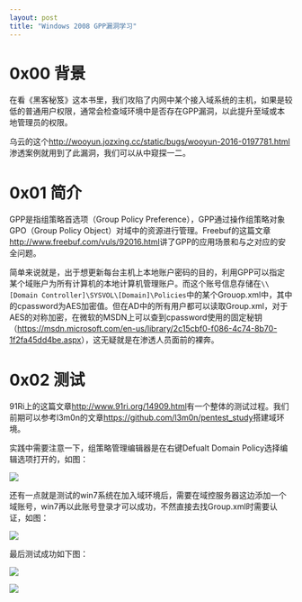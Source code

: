 ```yaml
---
layout: post
title: "Windows 2008 GPP漏洞学习"
---
```


# 0x00 背景

在看《黑客秘笈》这本书里，我们攻陷了内网中某个接入域系统的主机，如果是较低的普通用户权限，通常会检查域环境中是否存在GPP漏洞，以此提升至域或本地管理员的权限。

乌云的这个<http://wooyun.jozxing.cc/static/bugs/wooyun-2016-0197781.html>渗透案例就用到了此漏洞，我们可以从中窥探一二。

<!-- more -->

# 0x01 简介

GPP是指组策略首选项（Group Policy Preference），GPP通过操作组策略对象GPO（Group Policy Object）对域中的资源进行管理。Freebuf的这篇文章<http://www.freebuf.com/vuls/92016.html>讲了GPP的应用场景和与之对应的安全问题。

简单来说就是，出于想更新每台主机上本地账户密码的目的，利用GPP可以指定某个域账户为所有计算机的本地计算机管理账户。而这个账号信息存储在`\\[Domain Controller]\SYSVOL\[Domain]\Policies`中的某个Grouop.xml中，其中的cpassword为AES加密值。但在AD中的所有用户都可以读取Group.xml，对于AES的对称加密，在微软的MSDN上可以查到cpassword使用的固定秘钥（<https://msdn.microsoft.com/en-us/library/2c15cbf0-f086-4c74-8b70-1f2fa45dd4be.aspx>），这无疑就是在渗透人员面前的裸奔。

# 0x02 测试

91Ri上的这篇文章<http://www.91ri.org/14909.html>有一个整体的测试过程。我们前期可以参考l3m0n的文章<https://github.com/l3m0n/pentest_study>搭建域环境。

实践中需要注意一下，组策略管理编辑器是在右键Defualt Domain Policy选择编辑选项打开的，如图：
 
![][1]

还有一点就是测试的win7系统在加入域环境后，需要在域控服务器这边添加一个域账号，win7再以此账号登录才可以成功，不然直接去找Group.xml时需要认证，如图：
 
![][2]

最后测试成功如下图：
 
![][3]
 
![][4]

[1]: https://wx3.sinaimg.cn/large/ee2fecafly1g3qprvklirj20l30fx41j.jpg
[2]: https://wx3.sinaimg.cn/large/ee2fecafly1g3qprxchv7j20pz0guwh1.jpg
[3]: https://wx1.sinaimg.cn/large/ee2fecafly1g3qprzgh48j21040eon37.jpg
[4]: https://wx2.sinaimg.cn/large/ee2fecafly1g3qprzuoy0j20hd03d0sv.jpg
